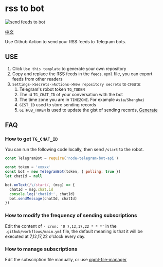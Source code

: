 # rss to bot

[![send feeds to bot](https://github.com/hyoban/rss-to-bot/actions/workflows/main.yml/badge.svg)](https://github.com/hyoban/rss-to-bot/actions/workflows/main.yml)

[中文](./readme-zh.md)

Use Github Action to send your RSS feeds to Telegram bots.

## USE

1. Click `Use this template` to generate your own repository
2. Copy and replace the RSS feeds in the `feeds.opml` file, you can export feeds from other readers
3. `Settings->Secrets->Actions->New repository secrets` to create:
    1. Telegram's robot token `TG_TOKEN`
    2. The id `TG_CHAT_ID` of your conversation with the bot
    3. The time zone you are in `TIMEZONE`. For example `Asia/Shanghai`
    4. `GIST_ID` used to store sending records
    5. `GITHUB_TOKEN` is used to update the gist of sending records, [Generate](https://github.com/settings/tokens/new?scopes=gist)

## FAQ

### How to get `TG_CHAT_ID`

You can run the following code locally, then send `/start` to the robot.

```js
const TelegramBot = require('node-telegram-bot-api')

const token = 'xxxxx'
const bot = new TelegramBot(token, { polling: true })
let chatId = null

bot.onText(/\/start/, (msg) => {
  chatId = msg.chat.id
  console.log('chatId:', chatId)
  bot.sendMessage(chatId, chatId)
})
```

### How to modify the frequency of sending subscriptions

Edit the content of `- cron: '0 7,12,17,22 * * *'` in the `.github/workflows/main.yml` file, the default meaning is that it will be executed at 7,12,17,22 o'clock every day.

### How to manage subscriptions

Edit the subscription file manually, or use [opml-file-manager](./packages/opml-file-manager/README.md)
